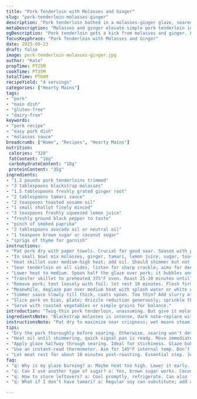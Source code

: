 ```yaml
---
title: "Pork Tenderloin with Molasses and Ginger"
slug: "pork-tenderloin-molasses-ginger"
description: "Pork tenderloin bathed in a molasses-ginger glaze, seared and roasted for a caramelized crust and tender interior. Balanced between earthy molasses and sharp fresh ginger, the sauce is thickened with tamari and brightened with lemon juice. No nuts dairy gluten or eggs here. Quick prep, relying on visual cues like deep browning and a firm yet springy texture to nail doneness. A versatile main, adaptable in ingredient swaps. The punch of molasses stands out but not overwhelming. Cleans well. The method stresses attention to caramelization and glaze reduction for flavor depth."
metaDescription: "Molasses and ginger elevate simple pork tenderloin into a flavorful dish. Quick prep, potential swaps for flexibility. Aromatic and delicious."
ogDescription: "Pork tenderloin gets a kick from molasses and ginger. Learn techniques for searing and glazing. A satisfying dish awaits."
focusKeyphrase: "Pork Tenderloin with Molasses and Ginger"
date: 2025-09-23
draft: false
image: pork-tenderloin-molasses-ginger.jpg
author: "Kate"
prepTime: PT25M
cookTime: PT35M
totalTime: PT60M
recipeYield: "4 servings"
categories: ["Hearty Mains"]
tags:
- "pork"
- "main dish"
- "gluten-free"
- "dairy-free"
keywords:
- "pork recipe"
- "easy pork dish"
- "molasses sauce"
breadcrumb: ["Home", "Recipes", "Hearty Mains"]
nutrition: 
 calories: "320"
 fatContent: "16g"
 carbohydrateContent: "10g"
 proteinContent: "35g"
ingredients:
- "1.2 pounds pork tenderloins trimmed"
- "3 tablespoons blackstrap molasses"
- "1.5 tablespoons freshly grated ginger root"
- "2 tablespoons tamari sauce"
- "2 teaspoons toasted sesame oil"
- "1 small shallot finely minced"
- "3 teaspoons freshly squeezed lemon juice"
- "freshly ground black pepper to taste"
- "pinch of smoked paprika"
- "2 tablespoons avocado oil or neutral oil"
- "1 teaspoon brown sugar or coconut sugar"
- "sprigs of thyme for garnish"
instructions:
- "Pat pork dry with paper towels. Crucial for good sear. Season with pepper and smoked paprika evenly."
- "In small bowl mix molasses, ginger, tamari, lemon juice, sugar, toasted sesame oil. Stir vigorously till combined; mole-like silky texture."
- "Heat skillet over medium-high heat; add oil. Should shimmer but not smoke right away."
- "Sear tenderloin on all sides, listen for sharp crackle; aims for deep mahogany color. About 3-4 minutes per side; move fast to avoid burning molasses."
- "Lower heat to medium. Spoon half the glaze over pork; it bubbles and darkens. Watch carefully—molasses sticky will burn fast. Flip tenderloin once glaze thickens slightly, around 6-8 minutes."
- "Transfer skillet to preheated 375°F oven. Roast 25-30 minutes until internal temp 145°F. Check early at 20 mins for color progress. Surface taut, slight bounce when pressed."
- "Remove pork; tent loosely with foil; let rest 10 minutes. Flesh firms up, juices redistribute, essential to keep tender and moist."
- "Meanwhile, deglaze pan over medium heat with splash water or white wine. Scrape bottom, mix in remaining glaze."
- "Simmer sauce slowly till thick, coats spoon. Too thin? Add slurry of cornstarch and water in tiny amounts."
- "Slice pork on bias, plate; drizzle reduction generously; sprinkle thyme sprigs. Aroma sharp ginger, sweet molasses deep, hints of smoke and citrus brighten senses."
- "Serve with roasted vegetables or simple grains for balance."
introduction: "Twig-thin pork tenderloin, unassuming. But give it molasses, freshly grated ginger fresh off your microplane, and suddenly it snaps awake. Texture’s a tightrope. Too fast and sugar scorches; too slow and pork goes dry. Here moisture, caramel, and spice dance close. Cook by feel—skin contracts, light bounce under finger, sweet molasses thickens to mirror within a dense sheen. Searing audible—sharp crackling, molten sugars softening edges. Then oven hums gentle heat, coagulating juices just enough—not a dry fibrous crust but yielding slices dripping with toast and bright lemon. Molasses with its dark, bittersweet whisper contrasted by zingy ginger; tamari rounds out salt. Comfort stripped to essentials; no gluten, no dairy, no fuss. Just honest flavor layered meticulously. No wasted steps. Adapt anything missing—brown sugar, coconut aminos, lemon zest if juice scarce. Always tip: dry before sear, rest after roast, adjust glaze temp. The kitchen will tell you when it’s done if you listen deeply. Scent is a guide, touch a teacher. Learn those. Serve with something to soak sauce. Answer to hard work of flavor building lies in layered simplicity, sharp aromas, and a tactile sense of doneness."
ingredientsNote: "Blackstrap molasses is intense, dark note—replace with equal parts dark molasses and maple syrup if freezer stash runs dry. Fresh ginger grated, no shortcuts—powder lacks brightness and bite. Tamari adds umami salt without gluten; substitute with coconut aminos for sensitive stomachs or regular soy if nothing else. Toasted sesame oil is subtle but crucial for background depth—if missing, use neutral oil plus a few drops toasted sesame seeds oil post-cooking. Shallots mild, sautéed gently to sweeten, but raw scallion whites or finely diced onion can stand in. Lemon juice essence of freshness, mitigates sticky sweetness. Avocado or grapeseed oils hold high heat well, olive oil cheaper but risks smokiness. Brown sugar blends texture, use lightly or swap coconut sugar; avoids overly processed flavor. Keep herbs simple—thyme imparts subtle earthiness but optional. Knowing ingredients and their roles helps tweak urgency or whimsy in final dish without ruining balance."
instructionsNote: "Pat dry to maximize sear crispness; wet means steaming, dull crust, uneven color. Season pork well so spice penetrates outer layer—paprika works its magic here, though smoky salt fine alternative. Mix glaze thoroughly to dissolve sugar and molasses granules, prevents burning moments. Heat oil until it shimmers—key signal pan is ready to build crust instantly on contact. Sear pork, flip sharply once dark caramel forms; lengthy searing burns molasses, turning bitter and spoiling texture. After initial sear, spoon glaze while gently lowering heat—glaze bubbles visibly, coat thickens, sticking to meat. Avoid over high temps here. Oven roasting finishes interior gently; temp probes worth investment. Check early if thick or thin tenderloin; oro deso tactile pressure to confirm doneness if no thermometer handy. Resting meat isn’t optional—it allows juices to redistribute. Deglazing pan scrapes up caramelized bits—flavor centers—use water, broth, wine, based on pantry. Simmer glaze slowly, thickening with cornstarch slurry if needed, to reach consistency that clings without dripping excessively. Slice against grain to keep chew tender. Watch aromas and glaze texture closely—kitchen your best indicator along with visual cues. Burn risk high with molasses, so keep constant watch or lower heat early, add liquid if glaze darkens too fast. Final plate should smell bright ginger sharp with molasses dark notes underneath."
tips:
- "Dry the pork thoroughly before searing. Otherwise, searing won't develop properly. Get that crust. Pat dry, no steam allowed."
- "Heat oil until shimmering, quick signal pan is ready. Move immediately to sear. If you smell burning, it's too late. Lower heat, monitor constantly."
- "Apply glaze halfway through searing. Ideal for stickiness. Glaze bubbles up and darkens. But watch for scorching. Adjust heat as needed."
- "Use an instant-read thermometer. Aim for 145°F internal temp. Don’t just guess. Look for taut surface, slight bounce under touch. Learning tactile cues matters."
- "Let meat rest for about 10 minutes post-roasting. Essential step. Juices redistribute; don't skip it. Otherwise, dryness awaits."
faq:
- "q: Why is my glaze burning? a: Maybe heat too high. Lower it early. Add splash of liquid to slow process—prevent scorched flavors."
- "q: Can I use another type of sugar? a: Yes, brown sugar works. Coconut sugar too. Adjust based on pantry. Each sugar varies slightly."
- "q: How to store leftovers? a: Cool promptly, refrigerate. Can also freeze. Just ensure airtight. Freeze max 3 months for quality."
- "q: What if I don’t have tamari? a: Regular soy can substitute; add a pinch salt if needed. A necessary adjustment. Coconut aminos also fine."

---
```

